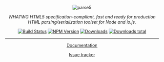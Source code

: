 <p align="center">
  <img src="https://raw.github.com/inikulin/parse5/master/docs/logo.png" alt="parse5" />
</p>

<p align="center">
<i>WHATWG HTML5 specification-compliant, fast and ready for production HTML parsing/serialization toolset for Node and io.js.</i>
</p>

<p align="center">
  <a href="https://travis-ci.org/inikulin/parse5"><img alt="Build Status" src="https://img.shields.io/travis/inikulin/parse5.svg?style=flat"></a>
  <a href="https://www.npmjs.com/package/parse5"><img alt="NPM Version" src="https://img.shields.io/npm/v/parse5.svg"></a>
  <a href="https://npmjs.org/package/parse5"><img alt="Downloads" src="http://img.shields.io/npm/dm/parse5.svg"></a>
  <a href="https://npmjs.org/package/parse5"><img alt="Downloads total" src="http://img.shields.io/npm/dt/parse5.svg"></a>
</p>

----

<p align="center">
  <a href="http://inikulin.github.io/parse5">Documentation</a>
</p>

<p align="center">
  <a href="https://github.com/inikulin/parse5/issues">Issue tracker</a>
</p>
